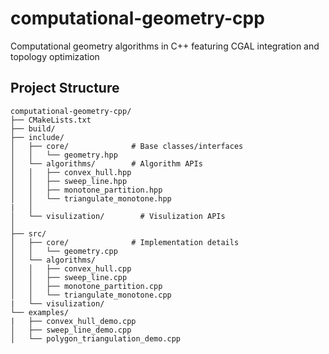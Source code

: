 # computational-geometry-cpp
Computational geometry algorithms in C++ featuring CGAL integration and topology optimization
## Project Structure
```
computational-geometry-cpp/
├── CMakeLists.txt
├── build/
├── include/
│   ├── core/              # Base classes/interfaces
│   │   └── geometry.hpp
│   └── algorithms/        # Algorithm APIs
│   │   ├── convex_hull.hpp
│   │   ├── sweep_line.hpp
│   │   ├── monotone_partition.hpp
│   │   └── triangulate_monotone.hpp
|   │
│   └── visulization/        # Visulization APIs
│    
├── src/
│   ├── core/              # Implementation details
│   │   └── geometry.cpp
│   └── algorithms/
│   │   ├── convex_hull.cpp
│   │   ├── sweep_line.cpp
│   │   ├── monotone_partition.cpp
│   │   └── triangulate_monotone.cpp
|   └── visulization/  
└── examples/
|   ├── convex_hull_demo.cpp
│   ├── sweep_line_demo.cpp
│   └── polygon_triangulation_demo.cpp
```
